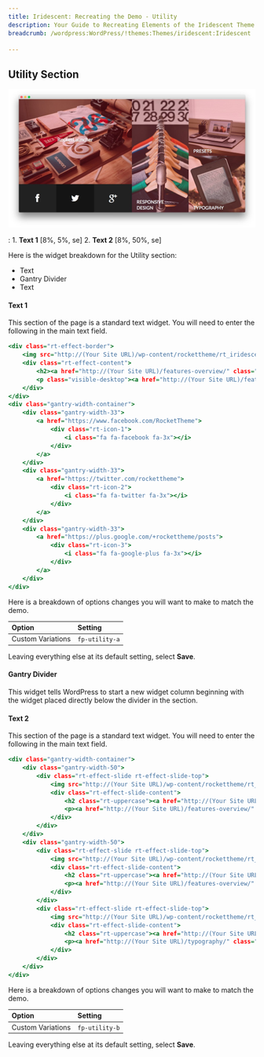 ```yaml
---
title: Iridescent: Recreating the Demo - Utility
description: Your Guide to Recreating Elements of the Iridescent Theme for WordPress
breadcrumb: /wordpress:WordPress/!themes:Themes/iridescent:Iridescent

---
```


Utility Section
-----

![Utility](assets/demo_6.jpeg)

:   1. **Text 1** [8%, 5%, se]
    2. **Text 2** [8%, 50%, se]

Here is the widget breakdown for the Utility section:

* Text
* Gantry Divider
* Text

#### Text 1

This section of the page is a standard text widget. You will need to enter the following in the main text field.

~~~ .html
<div class="rt-effect-border">
    <img src="http://(Your Site URL)/wp-content/rockettheme/rt_iridescent_wp/home/fp-utility/img-01.jpg" alt="image"/>
    <div class="rt-effect-content">
        <h2><a href="http://(Your Site URL)/features-overview/" class="fp-demo-url"><span>RocketLauncher</span></a></h2>
        <p class="visible-desktop"><a href="http://(Your Site URL)/features-overview/" class="fp-demo-url">Install Iridescent demo on your website or localhost<span class="visible-large"></span></a></p>
    </div>          
</div>
<div class="gantry-width-container">
    <div class="gantry-width-33">
        <a href="https://www.facebook.com/RocketTheme">
            <div class="rt-icon-1">
                <i class="fa fa-facebook fa-3x"></i>
            </div>
        </a>
    </div>
    <div class="gantry-width-33">
        <a href="https://twitter.com/rockettheme">
            <div class="rt-icon-2">
                <i class="fa fa-twitter fa-3x"></i>
            </div>
        </a>
    </div>
    <div class="gantry-width-33">
        <a href="https://plus.google.com/+rockettheme/posts">
            <div class="rt-icon-3">
                <i class="fa fa-google-plus fa-3x"></i>
            </div>
        </a>
    </div>      
</div>
~~~

Here is a breakdown of options changes you will want to make to match the demo.

|       Option      |    Setting     |
| :---------------- | :------------- |
| Custom Variations | `fp-utility-a` |

Leaving everything else at its default setting, select **Save**.

#### Gantry Divider

This widget tells WordPress to start a new widget column beginning with the widget placed directly below the divider in the section.

#### Text 2

This section of the page is a standard text widget. You will need to enter the following in the main text field.

~~~ .html
<div class="gantry-width-container">
    <div class="gantry-width-50">
        <div class="rt-effect-slide rt-effect-slide-top">
            <img src="http://(Your Site URL)/wp-content/rockettheme/rt_iridescent_wp/home/fp-utility/img-02.jpg" alt="image"/>
            <div class="rt-effect-slide-content">
                <h2 class="rt-uppercase"><a href="http://(Your Site URL)/features-overview/" class="fp-demo-url">Responsive<br /> Design</a></h2>
                <p><a href="http://(Your Site URL)/features-overview/" class="fp-demo-url">Adapts to any device</a></p>
            </div>          
        </div>
    </div>
    <div class="gantry-width-50">
        <div class="rt-effect-slide rt-effect-slide-top">
            <img src="http://(Your Site URL)/wp-content/rockettheme/rt_iridescent_wp/home/fp-utility/img-03.jpg" alt="image"/>
            <div class="rt-effect-slide-content">
                <h2 class="rt-uppercase"><a href="http://(Your Site URL)/features-overview/" class="fp-demo-url">Presets</a></h2>
                <p><a href="http://(Your Site URL)/features-overview/" class="fp-demo-url">Six elegant styles</a></p>
            </div>          
        </div>
        <div class="rt-effect-slide rt-effect-slide-top">
            <img src="http://(Your Site URL)/wp-content/rockettheme/rt_iridescent_wp/home/fp-utility/img-04.jpg" alt="image"/>
            <div class="rt-effect-slide-content">
                <h2 class="rt-uppercase"><a href="http://(Your Site URL)/typography/" class="fp-demo-url">Typography</a></h2>
                <p><a href="http://(Your Site URL)/typography/" class="fp-demo-url">Individualize <span class="hidden-tablet">your</span> content</a></p>
            </div>          
        </div>      
    </div>      
</div>
~~~

Here is a breakdown of options changes you will want to make to match the demo.

|       Option      |    Setting     |
| :---------------- | :------------- |
| Custom Variations | `fp-utility-b` |

Leaving everything else at its default setting, select **Save**.
